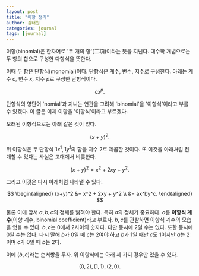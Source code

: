 ```yaml
---
layout: post
title: "이항 정리"
author: 김태원
categories: journal
tags: [journal]
---
```


이항(binomial)은 한자어로 '두 개의 항'(二項)이라는 뜻을 지닌다.
대수학 개념으로는 두 항의 합으로 구성한 다항식을 뜻한다.

이때 두 항은 단항식(monomial)이다. 
단항식은 계수, 변수, 지수로 구성한다.
아래는 계수 $c$, 변수 $x$, 지수 $p$로 구성한 단항식이다.

$$
cx^p.
$$

단항식의 영단어 'nomial'과 지니는 연관을 고려해 'binomial'을 '이항식'이라고 부를 수 있겠다. 
이 글은 이제 이항을 '이항식'이라고 부르겠다.

오래된 이항식으로는 아래 같은 것이 있다.

$$
(x+y)^2.
$$

위 이항식은 두 단항식 $1x^1, 1y^1$의 합을 지수 $2$로 제곱한 것이다.
또 이것을 아래처럼 전개할 수 있다는 사실은 고대에서 비롯한다.

$$
(x+y)^2 = x^2 + 2xy + y^2.
$$

그리고 이것은 다시 아래처럼 나타낼 수 있다.

$$
\begin{aligned}
(x+y)^2 &= x^2 + 2xy + y^2 \\
					 &= ax^by^c.
\end{aligned}
$$

물론 이에 앞서 $a,b,c$의 정체를 밝혀야 한다.
특히 $a$의 정체가 중요하다.
$a$를 **이항식 계수**(이항 계수, binomial coefficient)라고 부르자.
$b,c$를 관찰하면 이항식 계수의 모습을 엿볼 수 있다.
$b,c$는 $0$에서 $2$사이의 숫자다.
다만 동시에 $2$일 수는 없다. 
또한 동시에 $0$일 수는 없다. 
다시 말해 $b$가 $0$일 때 $c$는 $2$여야 하고 $b$가 $1$일 때만 $c$도 $1$이지만 $a$는 $2$이며 $c$가 $0$일 때 $b$는 $2$다.

이에 $(b,c)$라는 순서쌍을 두자.
위 이항식에는 아래 세 가지 경우만 있을 수 있다.

$$
(0,2), (1,1), (2,0).
$$
